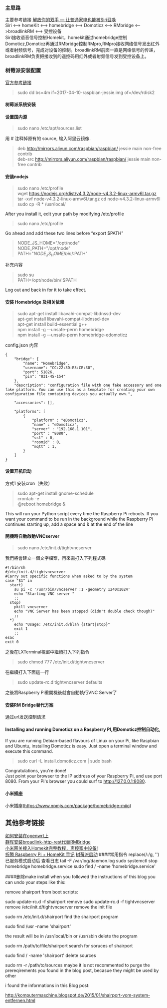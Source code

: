 ### 主思路  
主要参考链接
 [解放你的双手 — 让普通家电也能被Siri召唤](http://post.smzdm.com/p/532100/?be_invited_by=3724913200)  
Siri <—> homeKit <—> homebridge <—> Domoticz <—> RMbridge <—>broadlinkRM <—> 受控设备  
 Siri接收语音信号控制Homekit，homekit通过homebridge控制Domoticz,Domoticz再通过RMbridge控制RMpro,RMpro接收网络信号发出红外或者射频信号，完成对设备的控制。broadlinkRM前面一直是网络信号的传递，broadlinkRM负责把接收到的遥控码用红外或者射频信号发到受控设备上。

### 树莓派安装配置
[官方参考链接](https://www.raspberrypi.org/documentation/installation/installing-images/linux.md)
> sudo dd bs=4m if=2017-04-10-raspbian-jessie.img of=/dev/rdisk2


#### 树莓派系统安装

#### 设置国内源
>sudo nano /etc/apt/sources.list    

用 # 注释掉原有的 source, 输入阿里云镜像.    
>deb http://mirrors.aliyun.com/raspbian/raspbian/ jessie main non-free contrib    
deb-src http://mirrors.aliyun.com/raspbian/raspbian/ jessie main non-free contrib

#### 安装nodejs
> sudo nano /etc/profile  
wget https://nodejs.org/dist/v4.3.2/node-v4.3.2-linux-armv6l.tar.gz
tar -xvf node-v4.3.2-linux-armv6l.tar.gz
cd node-v4.3.2-linux-armv6l
sudo cp -R * /usr/local/

After you install it, edit your path by modifying /etc/profile  
> sudo nano /etc/profile  

Go ahead and add these two lines before “export $PATH”
>NODE_JS_HOME="/opt/node"  
NODE_PATH="/opt/node"  
PATH="$NODE_JS_HOME/bin/:$PATH"  

补充内容
>sudo su  
PATH=/opt/node/bin/:$PATH

Log out and back in for it to take effect.
#### 安装 Homebridge 及相关依赖
>sudo apt-get install   libavahi-compat-libdnssd-dev  
apt-get install libavahi-compat-libdnssd-dev  
apt-get install build-essential g++  
npm install -g --unsafe-perm homebridge  
npm install -g --unsafe-perm homebridge-edomoticz

config.json 内容
```
{
    "bridge": {
        "name": "Homebridge",
        "username": "CC:22:3D:E3:CE:30",
        "port": 51826,
        "pin": "031-45-154"
    },
    "description": "configuration file with one fake accessory and one fake platform. You can use this as a template for creating your own configuration file containing devices you actually own.",

    "accessories": [],

    "platforms": [
        {
            "platform" : "eDomoticz",
            "name" : "eDomoticz",
            "server" : "192.168.1.101",
            "port" : "8080",
            "ssl" : 0,
            "roomid" : 0,
            "mqtt" : 1,
        }
    ]
}
```


#### 设置开机启动
 方式1  安装cron（失败）
>sudo apt-get install gnome-schedule    
>crontab -e    
> @reboot homebridge &  

 This will run your Python script every time the Raspberry Pi reboots. If you want your command to be run in the background while the Raspberry Pi continues starting up, add a space and & at the end of the line
#### 開機時自動啟動VNCserver
> sudo nano /etc/init.d/tightvncserver

我們將會建立一個文字檔案，再來需打入下列程式碼
```
#!/bin/sh
#/etc/init.d/tightvncserver
#Carry out specific functions when asked to by the system  
case "$1" in  
  start)  
    su pi -c '/usr/bin/vncserver :1 -geometry 1240x1024'  
    echo "Starting VNC server "  
    ;;  
  stop)  
    pkill vncserver  
    echo "VNC Server has been stopped (didn't double check though)"  
    ;;  
  *)  
    echo "Usage: /etc/init.d/blah {start|stop}"
    exit 1  
    ;;  
esac  
exit 0  
```

之後在LXTerminal視窗中繼續打入下列指令

>sudo chmod 777 /etc/init.d/tightvncserver

在繼續打入下面這一行

>sudo update-rc.d tightvncserver defaults

之後將Raspberry Pi重開機後就會自動執行VNC Server了

#### 安装RM Bridge替代方案
通过url发送控制请求
#### Installing and running Domoticz on a Raspberry PI,用Domoticz控制自动化,
If you are running Debian-based flavours of Linux on your Pi, like Raspbian and Ubuntu, installing Domoticz is easy. Just open a terminal window and execute this command.

> sudo curl -L install.domoticz.com | sudo bash  

Congratulations, you're done!  
Just point your browser to the IP address of your Raspberry Pi, and use port 8080. From your Pi's browser you could surf to http://127.0.0.1:8080.
#### 小米插座

小米插座(https://www.npmjs.com/package/homebridge-miio)
## 其他参考链接
[如何安装在openwrt上](http://bbs.feng.com/forum.php?mod=viewthread&tid=10909315)  
[群晖安装broadlink-http-rest代替RMBridge](http://www.shafa.com/articles/zNzf7HJdfjyeAbGB.html)  
[小米网关接入Homekit完整教程，声控家中设备!](http://bbs.xiaomi.cn/t-13198850)  
[折腾 Raspberry Pi + HomeKit 手记](http://andelf.github.io/blog/2016/09/16/play-homekit-with-ios-10-and-raspberry-pi/)
[树莓派启动](http://elmagnificogi.github.io/2015/11/12/RaspberryStartup-6/)
####常用指令
replace(/:/g, '')
已服务模式启动后 查看日志 tail -F /var/log/daemon.log
sudo systemctl stop homebridge
homebridge.service
sudo find / -name 'homebridge.service'



####删除make install
when you followed the instructions of this blog you can undo your steps like this:

remove shairport from boot scripts:

sudo update-rc.d -f shairport remove
sudo update-rc.d -f tightvncserver remove   /etc/init.d/tightvncserver
remove the init file

sudo rm /etc/init.d/shairport
find the shairport program

sudo find /usr -name 'shairport'

the result will be in /usr/local/bin or /usr/sbin
delete the program

sudo rm /path/to/file/shairport
search for soruces of shairport

sudo find / -name 'shairport'
delete sources

sudo rm -r /path/to/sources
maybe it is not recommented to purge the prereqirements you found in the blog post, becasue they might be used by other

i found the informations in this Blog post:

http://komputermaschine.blogspot.de/2015/01/shairport-vom-system-entfernen.html

